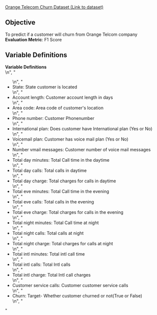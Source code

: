 
<a href= "https://www.kaggle.com/mnassrib/telecom-churn-datasets">Orange Telecom Churn Dataset (Link to dataset)</a>

## Objective
To predict if a customer will churn from Orange Telcom company
<b>Evaluation Metric</b>: F1 Score

## Variable Definitions
<b>Variable Definitions</b><br>\n",
    "<ul>\n",
    "    <li>State: State customer is located</li>\n",
    "    <li>Account length: Customer account length in days</li>\n",
    "    <li>Area code: Area code of customer's location</li>\n",
    "    <li>Phone number: Customer Phonenumber</li>\n",
    "    <li>International plan: Does customer have International plan (Yes or No)</li>\n",
    "    <li>Voicemail plan: Customer has voice mail plan (Yes or No)</li>\n",
    "    <li>Number vmail messages: Customer number of voice mail messages</li>\n",
    "    <li>Total day minutes: Total Call time in the daytime</li>\n",
    "    <li>Total day calls: Total calls in daytime</li>\n",
    "    <li>Total day charge: Total charges for calls in daytime</li>\n",
    "    <li>Total eve minutes: Total Call time in the evening </li>\n",
    "    <li>Total eve calls: Total calls in the evening</li>\n",
    "    <li>Total eve charge: Total charges for calls in the evening</li>\n",
    "    <li>Total night minutes: Total Call time at night</li>\n",
    "    <li>Total night calls: Total calls at night</li>\n",
    "    <li>Total night charge: Total charges for calls at night</li>\n",
    "    <li>Total intl minutes: Total intl call time</li>\n",
    "    <li>Total intl calls: Total Intl calls</li>\n",
    "    <li>Total intl charge: Total Intl call charges</li>\n",
    "    <li>Customer service calls: Customer customer service calls</li>\n",
    "    <li>Churn: Target- Whether customer churned or not(True or False)</li>\n",
    "</ul>"
